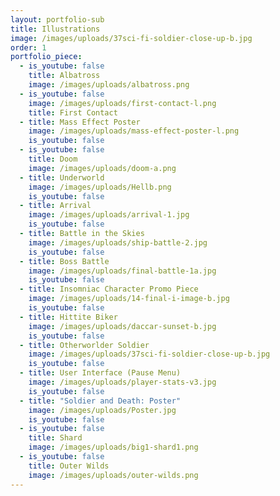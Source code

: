 ```yaml
---
layout: portfolio-sub
title: Illustrations
image: /images/uploads/37sci-fi-soldier-close-up-b.jpg
order: 1
portfolio_piece:
  - is_youtube: false
    title: Albatross
    image: /images/uploads/albatross.png
  - is_youtube: false
    image: /images/uploads/first-contact-l.png
    title: First Contact
  - title: Mass Effect Poster
    image: /images/uploads/mass-effect-poster-l.png
    is_youtube: false
  - is_youtube: false
    title: Doom
    image: /images/uploads/doom-a.png
  - title: Underworld
    image: /images/uploads/Hellb.png
    is_youtube: false
  - title: Arrival
    image: /images/uploads/arrival-1.jpg
    is_youtube: false
  - title: Battle in the Skies
    image: /images/uploads/ship-battle-2.jpg
    is_youtube: false
  - title: Boss Battle
    image: /images/uploads/final-battle-1a.jpg
    is_youtube: false
  - title: Insomniac Character Promo Piece
    image: /images/uploads/14-final-i-image-b.jpg
    is_youtube: false
  - title: Hittite Biker
    image: /images/uploads/daccar-sunset-b.jpg
    is_youtube: false
  - title: Otherworlder Soldier
    image: /images/uploads/37sci-fi-soldier-close-up-b.jpg
    is_youtube: false
  - title: User Interface (Pause Menu)
    image: /images/uploads/player-stats-v3.jpg
    is_youtube: false
  - title: "Soldier and Death: Poster"
    image: /images/uploads/Poster.jpg
    is_youtube: false
  - is_youtube: false
    title: Shard
    image: /images/uploads/big1-shard1.png
  - is_youtube: false
    title: Outer Wilds
    image: /images/uploads/outer-wilds.png
---
```

